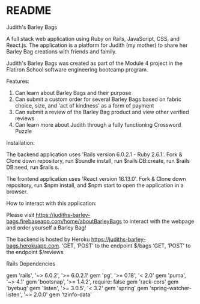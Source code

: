 # README

Judith's Barley Bags 

A full stack web application using Ruby on Rails, JavaScript, CSS, and React.js. The application is a platform for Judith (my mother) to share her Barley Bag creations with friends and family. 

Judith's Barley Bags was created as part of the Module 4 project in the Flatiron School software engineering bootcamp program.

Features: 

1. Can learn about Barley Bags and their purpose
2. Can submit a custom order for several Barley Bags based on fabric choice, size, and 'act of kindness' as a form of payment
3. Can submit a review of the Barley Bag product and view other verified reviews
4. Can learn more about Judith through a fully functioning Crossword Puzzle


Installation: 

The backend application uses 'Rails version 6.0.2.1 - Ruby 2.6.1'. Fork & Clone down repository, run $bundle install, run $rails DB:create, run $rails DB:seed, run $rails s. 

The frontend application uses 'React version 16.13.0'. Fork & Clone down repository, run $npm install, and $npm start to open the application in a browser.   

How to interact with this application: 

Please visit https://judiths-barley-bags.firebaseapp.com/home/aboutBarleyBags to interact with the webpage and order yourself a Barley Bag!

The backend is hosted by Heroku https://judiths-barley-bags.herokuapp.com. 
	‘GET, ‘POST’ to the endpoint $/bags 
	‘GET, ‘POST’ to the endpoint $/reviews 

Rails Dependencies 

gem 'rails', '~> 6.0.2', '>= 6.0.2.1'
gem 'pg', '>= 0.18', '< 2.0'
gem 'puma', '~> 4.1'
gem 'bootsnap', '>= 1.4.2', require: false
gem 'rack-cors'
gem 'byebug'
gem 'listen', '>= 3.0.5', '< 3.2'
gem 'spring'
gem 'spring-watcher-listen', '~> 2.0.0'
gem 'tzinfo-data' 


